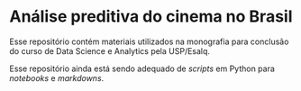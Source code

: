 # Análise preditiva do cinema no Brasil

Esse repositório contém materiais utilizados na monografia para conclusão do curso de Data Science e Analytics pela USP/Esalq.

Esse repositório ainda está sendo adequado de _scripts_ em Python para _notebooks_ e _markdowns_.